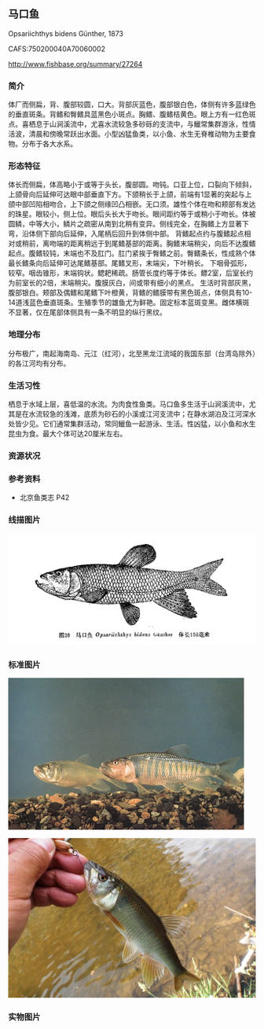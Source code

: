 ## 马口鱼

Opsariichthys bidens  Günther, 1873

CAFS:750200040A70060002

<http://www.fishbase.org/summary/27264>

### 简介

体厂而侧扁，背、腹部较圆，口大。背部灰蓝色，腹部银白色，体侧有许多蓝绿色的垂直斑条。背鳍和臀鳍具蓝黑色小斑点。胸鳍、腹鳍桔黄色。眼上方有一红色斑点。喜栖息于山涧溪流中，尤喜水流较急多砂砾的支流中，与鱲常集群游泳，性情活波，清晨和傍晚常跃出水面。小型凶猛鱼类，以小鱼、水生无脊椎动物为主要食物。分布于各大水系。

### 形态特征

体长而侧扁，体高略小于或等于头长，腹部圆。吻钝。口亚上位，口裂向下倾斜，上颌骨向后延伸可达眼中部垂直下方。下颌稍长于上颌，前端有1显著的突起与上颌中部凹陷相吻合，上下颌之侧缘凹凸相嵌。无口须。雄性个体在吻和颊部有发达的珠星。眼较小，侧上位。眼后头长大于吻长。眼间距约等于或稍小于吻长。体被圆鳞，中等大小，鳞片之疏密从南到北稍有变异。侧线完全，在胸鳍上方显著下弯，沿体侧下部向后延伸，入尾柄后回升到体侧中部。
背鳍起点约与腹鳍起点相对或稍前，离吻端的距离稍远于到尾鳍基部的距离。胸鳍末端稍尖，向后不达腹鳍起点。腹鳍较钝，末端也不及肛门。肛门紧挨于臀鳍之前。臀鳍条长，性成熟个体最长鳍条向后延伸可达尾鳍基部。尾鳍叉形，末端尖，下叶稍长。
下咽骨弧形，较窄。咽齿锥形，末端钩状。鳃耙稀疏。肠管长度约等于体长。鳔2室，后室长约为前室长的2倍，末端稍尖。腹膜灰白，间或带有细小的黑点。
生活时背部灰黑，腹部银白。颊部及偶鳍和尾鳍下叶橙黄，背鳍的鳍膜带有黑色斑点，体侧具有10-14道浅蓝色垂直斑条。生殖季节的雄鱼尤为鲜艳。固定标本蓝斑变黑。雌体横斑不显著，仅在尾部体侧具有一条不明显的纵行黑纹。

### 地理分布

分布极广，南起海南岛、元江（红河），北至黑龙江流域的我国东部（台湾岛除外）的各江河均有分布。

### 生活习性

栖息于水域上层，喜低温的水流。为肉食性鱼类。马口鱼多生活于山涧溪流中，尤其是在水流较急的浅滩，底质为砂石的小溪或江河支流中；在静水湖泊及江河深水处皆少见。它们通常集群活动，常同鱲鱼一起游泳、生活。性凶猛，以小鱼和水生昆虫为食。最大个体可达20厘米左右。

### 资源状况

### 参考资料

- 北京鱼类志 P42

### 线描图片

![图片](photos/马口鱼.jpg)

### 标准图片

![图片](photos/马口鱼A.jpg)

![图片](photos/马口鱼B.jpg)

### 实物图片

